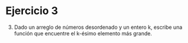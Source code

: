 # Ejercicio 3

3. Dado un arreglo de números desordenado y un entero k, escribe una función que
encuentre el k-ésimo elemento más grande.